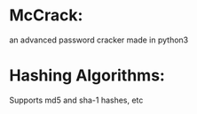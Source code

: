 # McCrack:
an advanced password cracker made in python3

# Hashing Algorithms:

Supports md5 and sha-1 hashes, etc

